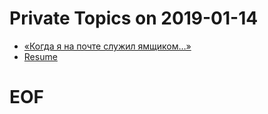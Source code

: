 # Private Topics on 2019-01-14
- [«Когда я на почте служил ямщиком…»](cv/billing-works.md)
- [Resume](cv/resume.md)
# EOF #

